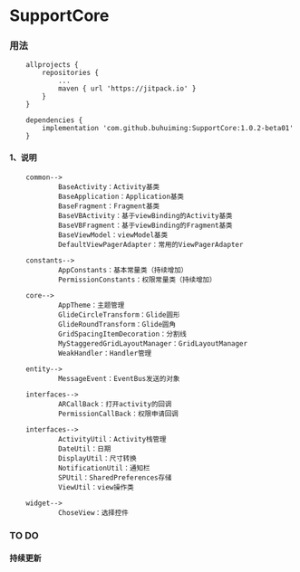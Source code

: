 # SupportCore

### 用法

        allprojects {
            repositories {
                ...
                maven { url 'https://jitpack.io' }
            }
        }

        dependencies {
            implementation 'com.github.buhuiming:SupportCore:1.0.2-beta01'
        }

#### 1、说明

        common-->
                BaseActivity：Activity基类
                BaseApplication：Application基类
                BaseFragment：Fragment基类
                BaseVBActivity：基于viewBinding的Activity基类
                BaseVBFragment：基于viewBinding的Fragment基类
                BaseViewModel：viewModel基类
                DefaultViewPagerAdapter：常用的ViewPagerAdapter

        constants-->
                AppConstants：基本常量类（持续增加）
                PermissionConstants：权限常量类（持续增加）

        core-->
                AppTheme：主题管理
                GlideCircleTransform：Glide圆形
                GlideRoundTransform：Glide圆角
                GridSpacingItemDecoration：分割线
                MyStaggeredGridLayoutManager：GridLayoutManager
                WeakHandler：Handler管理

        entity-->
                MessageEvent：EventBus发送的对象

        interfaces-->
                ARCallBack：打开activity的回调
                PermissionCallBack：权限申请回调

        interfaces-->
                ActivityUtil：Activity栈管理
                DateUtil：日期
                DisplayUtil：尺寸转换
                NotificationUtil：通知栏
                SPUtil：SharedPreferences存储
                ViewUtil：view操作类

        widget-->
                ChoseView：选择控件
                


### TO DO

#### 持续更新